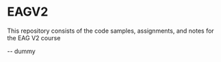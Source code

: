 # EAGV2
This repository consists of the code samples, assignments, and notes for the EAG V2 course

-- dummy